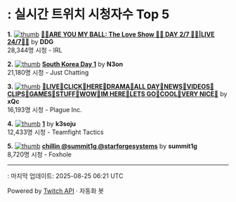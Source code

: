 # : 실시간 트위치 시청자수 Top 5

**1.** [![thumb](https://static-cdn.jtvnw.net/previews-ttv/live_user_ddg-320x180.jpg)](https://twitch.tv/DDG)
**[🏀💕ARE YOU MY BALL: The Love Show 🏀💕 DAY 2/7 🏀💕|LIVE 24/7🏀💕](https://twitch.tv/DDG)** by **DDG**<br>28,344명 시청  - IRL

**2.** [![thumb](https://static-cdn.jtvnw.net/previews-ttv/live_user_n3on-320x180.jpg)](https://twitch.tv/N3on)
**[South Korea Day 1](https://twitch.tv/N3on)** by **N3on**<br>21,180명 시청  - Just Chatting

**3.** [![thumb](https://static-cdn.jtvnw.net/previews-ttv/live_user_xqc-320x180.jpg)](https://twitch.tv/xQc)
**[🐗LIVE🐗CLICK🐗HERE🐗DRAMA🐗ALL DAY🐗NEWS🐗VIDEOS🐗CLIPS🐗GAMES🐗STUFF🐗WOW🐗IM HERE🐗LETS GO🐗COOL🐗VERY NICE🐗](https://twitch.tv/xQc)** by **xQc**<br>16,193명 시청  - Plague Inc.

**4.** [![thumb](https://static-cdn.jtvnw.net/previews-ttv/live_user_k3soju-320x180.jpg)](https://twitch.tv/k3soju)
**[1](https://twitch.tv/k3soju)** by **k3soju**<br>12,433명 시청  - Teamfight Tactics

**5.** [![thumb](https://static-cdn.jtvnw.net/previews-ttv/live_user_summit1g-320x180.jpg)](https://twitch.tv/summit1g)
**[chillin @summit1g @starforgesystems](https://twitch.tv/summit1g)** by **summit1g**<br>8,720명 시청  - Foxhole


---
: 마지막 업데이트: 2025-08-25 06:21 UTC

Powered by [Twitch API](https://dev.twitch.tv/docs/api/reference) · 자동화 봇